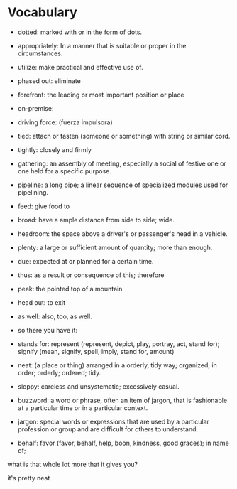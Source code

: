 # Vocabulary

* dotted: marked with or in the form of dots.

* appropriately: In a manner that is suitable or proper in the circumstances.

* utilize: make practical and effective use of.

* phased out: eliminate

* forefront: the leading or most important position or place

* on-premise:

* driving force: (fuerza impulsora)

* tied: attach or fasten (someone or something) with string or similar cord.

* tightly: closely and firmly

* gathering: an assembly of meeting, especially a social of festive one or one held for a specific purpose.

* pipeline: a long pipe; a linear sequence of specialized modules used for pipelining.

* feed: give food to

* broad: have a ample distance from side to side; wide.

* headroom: the space above a driver's or passenger's head in a vehicle.

* plenty: a large or sufficient amount of quantity; more than enough.

* due: expected at or planned for a certain time.

* thus: as a result or consequence of this; therefore

* peak: the pointed top of a mountain

* head out: to exit

* as well: also, too, as well.

* so there you have it:

* stands for: represent (represent, depict, play, portray, act, stand for); signify (mean, signify, spell, imply, stand for, amount)

* neat: (a place or thing) arranged in a orderly, tidy way; organized; in order; orderly; ordered; tidy.

* sloppy: careless and unsystematic; excessively casual.

* buzzword: a word or phrase, often an item of jargon, that is fashionable at a particular time or in a particular context.

* jargon: special words or expressions that are used by a particular profession or group and are difficult for others to understand.

* behalf: favor (favor, behalf, help, boon, kindness, good graces); in name of;

what is that whole lot more that it gives you?

it's pretty neat


